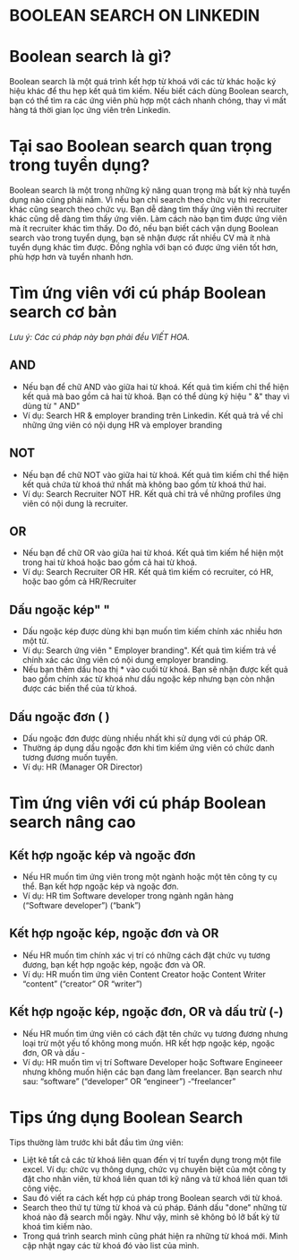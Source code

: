 # BOOLEAN SEARCH ON LINKEDIN



# Boolean search là gì?  
Boolean search là một quá trình kết hợp từ khoá với các từ khác hoặc ký hiệu khác để thu hẹp kết quả tìm kiếm. Nếu biết cách dùng Boolean search, bạn có thể tìm ra các ứng viên phù hợp một cách nhanh chóng, thay vì mất hàng tá thời gian lọc ứng viên trên Linkedin.  

# Tại sao Boolean search quan trọng trong tuyển dụng?  
Boolean search là một trong những kỹ năng quan trọng mà bất kỳ nhà tuyển dụng nào cũng phải nắm. Vì nếu bạn chỉ search theo chức vụ thì recruiter khác cũng search theo chức vụ. Bạn dễ dàng tìm thấy ứng viên thì recruiter khác cũng dễ dàng tìm thấy ứng viên. Làm cách nào bạn tìm được ứng viên mà ít recruiter khác tìm thấy. Do đó, nếu bạn biết cách vận dụng Boolean search vào trong tuyển dụng, bạn sẽ nhận được rất nhiều CV mà ít nhà tuyển dụng khác tìm được. Đồng nghĩa với bạn có được ứng viên tốt hơn, phù hợp hơn và tuyển nhanh hơn.  

# Tìm ứng viên với cú pháp Boolean search cơ bản  
*Lưu ý: Các cú pháp này bạn phải đều VIẾT HOA.*  

## AND  

- Nếu bạn để chữ AND vào giữa hai từ khoá. Kết quả tìm kiếm chỉ thể hiện kết quả mà bao gồm cả hai từ khoá. Bạn có thể dùng ký hiệu " &" thay vì dùng từ " AND"  
- Ví dụ: Search HR & employer branding trên Linkedin. Kết quả trả về chỉ những ứng viên có nội dụng HR và employer branding  

## NOT  

- Nếu bạn để chữ NOT vào giữa hai từ khoá. Kết quả tìm kiếm chỉ thể hiện kết quả chứa từ khoá thứ nhất mà không bao gồm từ khoá thứ hai.  
- Ví dụ: Search Recruiter NOT HR. Kết quả chỉ trả về những profiles ứng viên có nội dung là recruiter.  

## OR  

- Nếu bạn để chữ OR vào giữa hai từ khoá. Kết quả tìm kiếm hể hiện một trong hai từ khoá hoặc bao gồm cả hai từ khoá.  
- Ví dụ: Search Recruiter OR HR. Kết quả tìm kiếm có recruiter, có HR, hoặc bao gồm cả HR/Recruiter  

## Dấu ngoặc kép" "  

- Dấu ngoặc kép được dùng khi bạn muốn tìm kiếm chính xác nhiều hơn một từ.  
- Ví dụ: Search ứng viên " Employer branding". Kết quả tìm kiếm trả về chính xác các ứng viên có nội dung employer branding.  
- Nếu bạn thêm dấu hoa thị * vào cuối từ khoá. Bạn sẽ nhận được kết quả bao gồm chính xác từ khoá như dấu ngoặc kép nhưng bạn còn nhận được các biến thể của từ khoá.  

## Dấu ngoặc đơn ( )  

- Dấu ngoặc đơn được dùng nhiều nhất khi sử dụng với cú pháp OR.  
- Thường áp dụng dấu ngoặc đơn khi tìm kiếm ứng viên có chức danh tương đương muốn tuyển.  
- Ví dụ: HR (Manager OR Director)  

# Tìm ứng viên với cú pháp Boolean search nâng cao  
## Kết hợp ngoặc kép và ngoặc đơn  

- Nếu HR muốn tìm ứng viên trong một ngành hoặc một tên công ty cụ thể. Bạn kết hợp ngoặc kép và ngoặc đơn.  
- Ví dụ: HR tìm Software developer trong ngành ngân hàng  
(“Software developer”) (“bank”)  

## Kết hợp ngoặc kép, ngoặc đơn và OR  

- Nếu HR muốn tìm chính xác vị trí có những cách đặt chức vụ tương đương, bạn kết hợp ngoặc kép, ngoặc đơn và OR.  
- Ví dụ: HR muốn tìm ứng viên Content Creator hoặc Content Writer  
“content” (“creator” OR “writer”)  

## Kết hợp ngoặc kép, ngoặc đơn, OR và dấu trừ (-)  

- Nếu HR muốn tìm ứng viên có cách đặt tên chức vụ tương đương nhưng loại trừ một yếu tố không mong muốn. HR kết hợp ngoặc kép, ngoặc đơn, OR và dấu -  
- Ví dụ: HR muốn tìm vị trí Software Developer hoặc Software Engineeer nhưng không muốn hiện các bạn đang làm freelancer. Bạn search như sau:
“software” (“developer” OR “engineer”) -“freelancer”  

# Tips ứng dụng Boolean Search  

Tips thường làm trước khi bắt đầu tìm ứng viên:
- Liệt kê tất cả các từ khoá liên quan đến vị trí tuyển dụng trong một file excel. Ví dụ: chức vụ thông dụng, chức vụ chuyên biệt của một công ty đặt cho nhân viên, từ khoá liên quan tới kỹ năng và từ khoá liên quan tới công việc.  
- Sau đó viết ra cách kết hợp cú pháp trong Boolean search với từ khoá.  
- Search theo thứ tự từng từ khoá và cú pháp. Đánh dấu "done" những từ khoá nào đã search mỗi ngày. Như vậy, mình sẽ không bỏ lỡ bất kỳ từ khoá tìm kiếm nào.  
- Trong quá trình search mình cũng phát hiện ra những từ khoá mới. Mình cập nhật ngay các từ khoá đó vào list của mình.  

